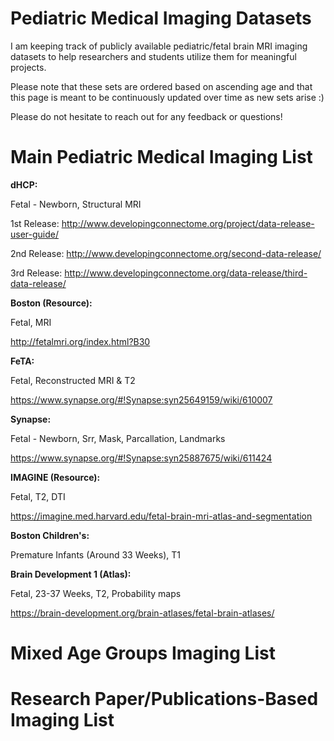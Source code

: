 # Pediatric Medical Imaging Datasets
I am keeping track of publicly available pediatric/fetal brain MRI imaging datasets to help researchers and students utilize them for meaningful projects.

Please note that these sets are ordered based on ascending age and that this page is meant to be continuously updated over time as new sets arise :) 

Please do not hesitate to reach out for any feedback or questions! 

# Main Pediatric Medical Imaging List
**dHCP:**

Fetal - Newborn, Structural MRI 

1st Release: http://www.developingconnectome.org/project/data-release-user-guide/

2nd Release: http://www.developingconnectome.org/second-data-release/
  
3rd Release: http://www.developingconnectome.org/data-release/third-data-release/


**Boston (Resource):**

Fetal, MRI

http://fetalmri.org/index.html?B30


**FeTA:**

Fetal, Reconstructed MRI & T2

https://www.synapse.org/#!Synapse:syn25649159/wiki/610007


**Synapse:**

Fetal - Newborn, Srr, Mask, Parcallation, Landmarks

https://www.synapse.org/#!Synapse:syn25887675/wiki/611424


**IMAGINE (Resource):**

Fetal, T2, DTI

https://imagine.med.harvard.edu/fetal-brain-mri-atlas-and-segmentation


**Boston Children's:**

Premature Infants (Around 33 Weeks), T1


**Brain Development 1 (Atlas):**

Fetal, 23-37 Weeks, T2, Probability maps

https://brain-development.org/brain-atlases/fetal-brain-atlases/
  
# Mixed Age Groups Imaging List
# Research Paper/Publications-Based Imaging List 
